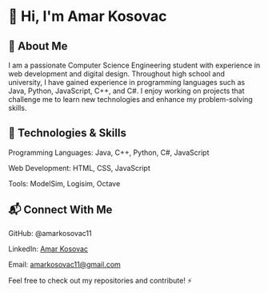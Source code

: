 # 👋 Hi, I'm Amar Kosovac 

## :speech_balloon: **About Me**

I am a passionate Computer Science Engineering student with experience in web development and digital design. Throughout high school and university, I have gained experience in programming languages such as Java, Python, JavaScript, C++, and C#. I enjoy working on projects that challenge me to learn new technologies and enhance my problem-solving skills.

## :wrench: **Technologies & Skills**

Programming Languages: Java, C++, Python, C#, JavaScript

Web Development: HTML, CSS, JavaScript

Tools: ModelSim, Logisim, Octave

## 📬 **Connect With Me**

GitHub: @amarkosovac11

LinkedIn: [Amar Kosovac](https://www.linkedin.com/in/amar-kosovac-760a7b2a7?lipi=urn%3Ali%3Apage%3Ad_flagship3_profile_view_base_contact_details%3Brkmw1TNqQ3Ov1BguSibyDQ%3D%3D)

Email: amarkosovac11@gmail.com


Feel free to check out my repositories and contribute! ⚡

